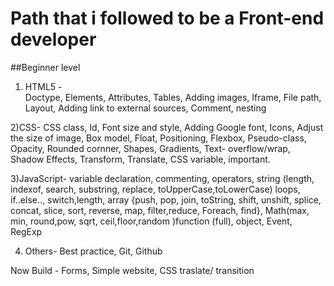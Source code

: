 # Path that i followed to be a Front-end developer


##Beginner level
1) HTML5 -  
Doctype, Elements, Attributes, Tables, Adding images, Iframe, File path, Layout, Adding link to external sources, Comment, nesting 

2)CSS- 
CSS class, Id,  Font size and style, Adding Google font, Icons, Adjust the size of image, Box model, Float, Positioning, Flexbox, Pseudo-class, Opacity, Rounded cornner, Shapes, Gradients, Text- overflow/wrap, Shadow Effects, Transform, Translate, CSS variable, important. 

3)JavaScript- 
variable declaration, commenting, operators, string (length, indexof, search, substring, replace, toUpperCase,toLowerCase) loops, if..else.., switch,length, array {push, pop, join, toString, shift, unshift, splice, concat, slice, sort, reverse, map, filter,reduce, Foreach, find}, Math(max, min, round,pow, sqrt, ceil,floor,random )function (full), object, Event, RegExp

4) Others- 
Best practice, Git, Github

Now  Build - Forms, Simple website, CSS traslate/ transition


